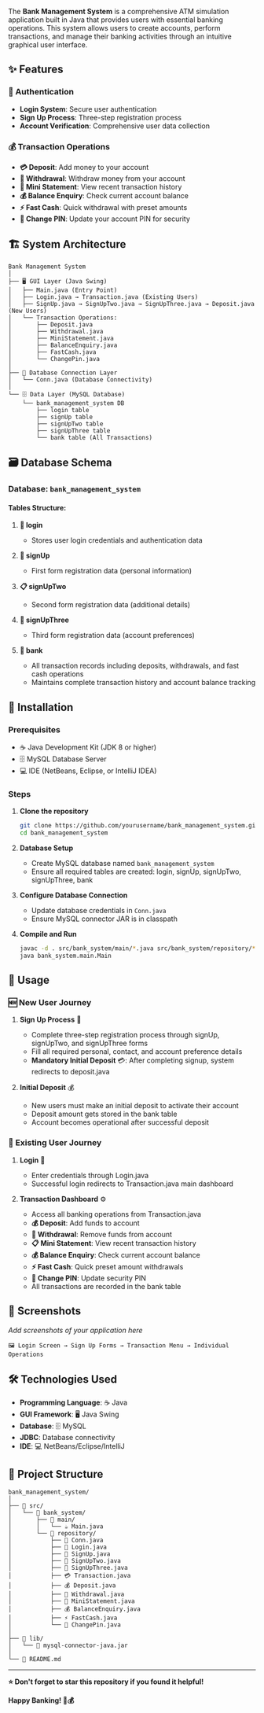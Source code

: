 The **Bank Management System** is a comprehensive ATM simulation application built in Java that provides users with essential banking operations. This system allows users to create accounts, perform transactions, and manage their banking activities through an intuitive graphical user interface.

## ✨ Features

### 🔐 Authentication
- **Login System**: Secure user authentication
- **Sign Up Process**: Three-step registration process
- **Account Verification**: Comprehensive user data collection

### 💰 Transaction Operations
- **💳 Deposit**: Add money to your account
- **💸 Withdrawal**: Withdraw money from your account
- **📄 Mini Statement**: View recent transaction history
- **💰 Balance Enquiry**: Check current account balance
- **⚡ Fast Cash**: Quick withdrawal with preset amounts
- **🔢 Change PIN**: Update your account PIN for security

## 🏗️ System Architecture

```
Bank Management System
│
├── 🖥️ GUI Layer (Java Swing)
│   ├── Main.java (Entry Point)
│   ├── Login.java → Transaction.java (Existing Users)
│   ├── SignUp.java → SignUpTwo.java → SignUpThree.java → Deposit.java (New Users)
│   └── Transaction Operations:
│       ├── Deposit.java
│       ├── Withdrawal.java
│       ├── MiniStatement.java
│       ├── BalanceEnquiry.java
│       ├── FastCash.java
│       └── ChangePin.java
│
├── 🔄 Database Connection Layer
│   └── Conn.java (Database Connectivity)
│
└── 🗄️ Data Layer (MySQL Database)
    └── bank_management_system DB
        ├── login table
        ├── signUp table
        ├── signUpTwo table  
        ├── signUpThree table
        └── bank table (All Transactions)
```

## 🗃️ Database Schema

### Database: `bank_management_system`

#### Tables Structure:

1. **🔑 login**
   - Stores user login credentials and authentication data

2. **👤 signUp**
   - First form registration data (personal information)

3. **📋 signUpTwo**
   - Second form registration data (additional details)

4. **🏦 signUpThree**
   - Third form registration data (account preferences)

5. **💼 bank**
   - All transaction records including deposits, withdrawals, and fast cash operations
   - Maintains complete transaction history and account balance tracking

## 🚀 Installation

### Prerequisites
- ☕ Java Development Kit (JDK 8 or higher)
- 🗄️ MySQL Database Server
- 💻 IDE (NetBeans, Eclipse, or IntelliJ IDEA)

### Steps
1. **Clone the repository**
   ```bash
   git clone https://github.com/yourusername/bank_management_system.git
   cd bank_management_system
   ```

2. **Database Setup**
   - Create MySQL database named `bank_management_system`
   - Ensure all required tables are created: login, signUp, signUpTwo, signUpThree, bank

3. **Configure Database Connection**
   - Update database credentials in `Conn.java`
   - Ensure MySQL connector JAR is in classpath

4. **Compile and Run**
   ```bash
   javac -d . src/bank_system/main/*.java src/bank_system/repository/*.java
   java bank_system.main.Main
   ```

## 📱 Usage

### 🆕 New User Journey
1. **Sign Up Process** 📝
   - Complete three-step registration process through signUp, signUpTwo, and signUpThree forms
   - Fill all required personal, contact, and account preference details
   - **Mandatory Initial Deposit** 💳: After completing signup, system redirects to deposit.java

2. **Initial Deposit** 💰
   - New users must make an initial deposit to activate their account
   - Deposit amount gets stored in the bank table
   - Account becomes operational after successful deposit

### 🔄 Existing User Journey
1. **Login** 🔐
   - Enter credentials through Login.java
   - Successful login redirects to Transaction.java main dashboard

2. **Transaction Dashboard** ⚙️
   - Access all banking operations from Transaction.java
   - **💰 Deposit**: Add funds to account
   - **💸 Withdrawal**: Remove funds from account  
   - **📋 Mini Statement**: View recent transaction history
   - **💰 Balance Enquiry**: Check current account balance
   - **⚡ Fast Cash**: Quick preset amount withdrawals
   - **🔢 Change PIN**: Update security PIN
   - All transactions are recorded in the bank table

## 📸 Screenshots

*Add screenshots of your application here*

```
🖼️ Login Screen → Sign Up Forms → Transaction Menu → Individual Operations
```

## 🛠️ Technologies Used

- **Programming Language**: ☕ Java
- **GUI Framework**: 🖥️ Java Swing
- **Database**: 🗄️ MySQL
- **JDBC**: Database connectivity
- **IDE**: 💻 NetBeans/Eclipse/IntelliJ

## 📁 Project Structure

```
bank_management_system/
│
├── 📂 src/
│   └── 📂 bank_system/
│       ├── 📂 main/
│       │   └── ☕ Main.java
│       └── 📂 repository/
│           ├── 🔗 Conn.java
│           ├── 🔐 Login.java
│           ├── 📝 SignUp.java
│           ├── 📝 SignUpTwo.java
│           ├── 📝 SignUpThree.java
│           ├── 💳 Transaction.java
│           ├── 💰 Deposit.java
│           ├── 💸 Withdrawal.java
│           ├── 📄 MiniStatement.java
│           ├── 💰 BalanceEnquiry.java
│           ├── ⚡ FastCash.java
│           └── 🔢 ChangePin.java
│
├── 📂 lib/
│   └── 🔌 mysql-connector-java.jar
│
└── 📖 README.md
```
---

**⭐ Don't forget to star this repository if you found it helpful!**

**Happy Banking! 🏦💰**
